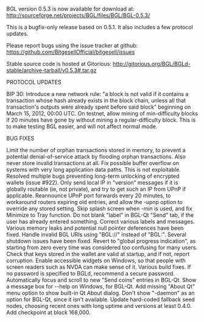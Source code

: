 BGL version 0.5.3 is now available for download at:
http://sourceforge.net/projects/BGL/files/BGL/BGL-0.5.3/

This is a bugfix-only release based on 0.5.1.
It also includes a few protocol updates.

Please report bugs using the issue tracker at github:
https://github.com/BitgesellOfficial/bitgesell/issues

Stable source code is hosted at Gitorious:
http://gitorious.org/BGL/BGLd-stable/archive-tarball/v0.5.3#.tar.gz

PROTOCOL UPDATES

BIP 30: Introduce a new network rule: "a block is not valid if it contains a transaction whose hash already exists in the block chain, unless all that transaction's outputs were already spent before said block" beginning on March 15, 2012, 00:00 UTC.
On testnet, allow mining of min-difficulty blocks if 20 minutes have gone by without mining a regular-difficulty block. This is to make testing BGL easier, and will not affect normal mode.

BUG FIXES

Limit the number of orphan transactions stored in memory, to prevent a potential denial-of-service attack by flooding orphan transactions. Also never store invalid transactions at all.
Fix possible buffer overflow on systems with very long application data paths. This is not exploitable.
Resolved multiple bugs preventing long-term unlocking of encrypted wallets
(issue #922).
Only send local IP in "version" messages if it is globally routable (ie, not private), and try to get such an IP from UPnP if applicable.
Reannounce UPnP port forwards every 20 minutes, to workaround routers expiring old entries, and allow the -upnp option to override any stored setting.
Skip splash screen when -min is used, and fix Minimize to Tray function.
Do not blank "label" in BGL-Qt "Send" tab, if the user has already entered something.
Correct various labels and messages.
Various memory leaks and potential null pointer deferences have been fixed.
Handle invalid BGL URIs using "BGL://" instead of "BGL:".
Several shutdown issues have been fixed.
Revert to "global progress indication", as starting from zero every time was considered too confusing for many users.
Check that keys stored in the wallet are valid at startup, and if not, report corruption.
Enable accessible widgets on Windows, so that people with screen readers such as NVDA can make sense of it.
Various build fixes.
If no password is specified to BGLd, recommend a secure password.
Automatically focus and scroll to new "Send coins" entries in BGL-Qt.
Show a message box for --help on Windows, for BGL-Qt.
Add missing "About Qt" menu option to show built-in Qt About dialog.
Don't show "-daemon" as an option for BGL-Qt, since it isn't available.
Update hard-coded fallback seed nodes, choosing recent ones with long uptime and versions at least 0.4.0.
Add checkpoint at block 168,000.
